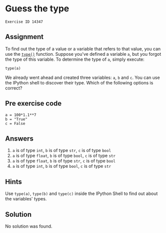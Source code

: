 
#  Guess the type

```
Exercise ID 14347
```

##  Assignment 

To find out the type of a value or a variable that refers to that value, you can use the [`type()`](https://docs.python.org/3/library/functions.html#type) function. Suppose you've defined a variable `a`, but you forgot the type of this variable. To determine the type of `a`, simply execute:

```
type(a)

```

We already went ahead and created three variables: `a`, `b` and `c`. You can use the IPython shell to discover their type. Which of the following options is correct?

##  Pre exercise code 

```
a = 100*1.1**7
b = "True"
c = False
```



##  Answers 
1. `a` is of type `int`, `b` is of type `str`, `c` is of type `bool`
1. `a` is of type `float`, `b` is of type `bool`, `c` is of type `str`
1. `a` is of type `float`, `b` is of type `str`, `c` is of type `bool`
1. `a` is of type `int`, `b` is of type `bool`, `c` is of type `str`


##  Hints 

Use `type(a)`, `type(b)` and `type(c)` inside the IPython Shell to find out about the variables' types.



##  Solution 

No solution was found.


